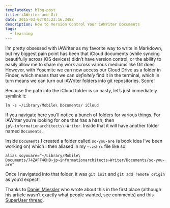 ```yaml
---
templateKey: blog-post
title: iAWriter and Git
date: 2015-03-07T04:23:16.348Z
description: How to Version Control Your iAWriter Documents
tags:
  - learning
---
```

<p>I’m pretty obsessed with iAWriter as my favorite way to write in Markdown, but my biggest pain point has been that iCloud documents (while syncing beautifully across iOS devices) didn’t have version control, or the ability to easily allow me to share my work across various mediums like Git does. However, with Yosemite we can now access our Cloud Drive as a folder in Finder, which means that we can <em>definitely</em> find it in the terminal, which in turn means we can turn out iAWriter folders into git repositories. Score!</p>

<p>Because the path into the iCloud folder is so nasty, let’s just immediately symlink it:</p>

<pre><code>ln -s ~/Library/Mobile\ Documents/ iCloud</code></pre>

<p>If you navigate here you’ll notice a bunch of folders for various things. For iAWriter you’re looking for one that has a hash, then <code>jp\~informationarchitects\~Writer</code>. Inside that it will have another folder named <code>Documents</code>.</p>

<p>Inside <code>Documents</code> I created a folder called <code>so-you-are</code> (a book idea I’ve been working on) which I then aliased in my <code>~.zshrc</code> file like so:</p>

<pre><code>alias soyouare=“~/Library/Mobile\ Documents/74ZAFF46HB~jp~informationarchitects~Writer/Documents/so-you-are”</code></pre>

<p>Once I navigated into that folder, it was <code>git init</code> and <code>git add remote origin</code> as you’d expect!</p>

<p>Thanks to <a href="https://danielmiessler.com/blog/access-icloud-drive-terminal/" target="_blank">Daniel Miessler</a> who wrote about this in the first place (although his article wasn’t exactly what people wanted, see comments) and this <a href="http://superuser.com/questions/827827/access-icloud-drive-via-terminal" target="_blank">SuperUser thread</a>.</p>
